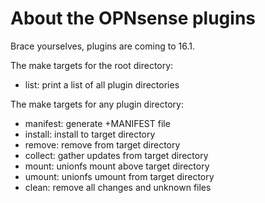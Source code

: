About the OPNsense plugins
==========================

Brace yourselves, plugins are coming to 16.1.

The make targets for the root directory:

* list:		print a list of all plugin directories

The make targets for any plugin directory:

* manifest:	generate +MANIFEST file
* install:	install to target directory
* remove:	remove from target directory
* collect:	gather updates from target directory
* mount:	unionfs mount above target directory
* umount:	unionfs umount from target directory
* clean:	remove all changes and unknown files
